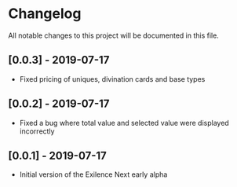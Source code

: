 # Changelog
All notable changes to this project will be documented in this file.

## [0.0.3] - 2019-07-17
- Fixed pricing of uniques, divination cards and base types

## [0.0.2] - 2019-07-17
- Fixed a bug where total value and selected value were displayed incorrectly

## [0.0.1] - 2019-07-17
- Initial version of the Exilence Next early alpha